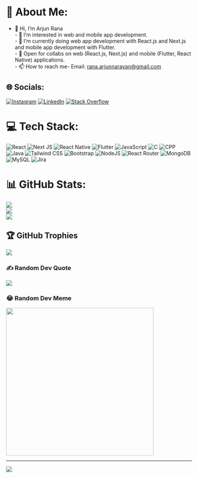 # 💫 About Me:
- 👋 Hi, I’m Arjun Rana<br>- 👀 I’m interested in web and mobile app development.<br>- 🌱 I’m currently doing web app development with React.js and Next.js and mobile app development with Flutter.<br>- 💞️ Open for collabs on web (React.js, Next.js) and mobile (Flutter, React Native) applications.<br>- 📫 How to reach me- Email: rana.arjunnarayan@gmail.com


## 🌐 Socials:
[![Instagram](https://img.shields.io/badge/Instagram-%23E4405F.svg?logo=Instagram&logoColor=white)](https://instagram.com/rana_arjun67) [![LinkedIn](https://img.shields.io/badge/LinkedIn-%230077B5.svg?logo=linkedin&logoColor=white)](https://linkedin.com/in/arjun-narayan-rana) [![Stack Overflow](https://img.shields.io/badge/-Stackoverflow-FE7A16?logo=stack-overflow&logoColor=white)](https://stackoverflow.com/users/16720294) 

# 💻 Tech Stack:
![React](https://img.shields.io/badge/react-%2320232a.svg?style=for-the-badge&logo=react&logoColor=%2361DAFB) ![Next JS](https://img.shields.io/badge/Next-black?style=for-the-badge&logo=next.js&logoColor=white) ![React Native](https://img.shields.io/badge/ReactNative-222222?style=for-the-badge&logo=React&logoColor=) ![Flutter](https://img.shields.io/badge/Flutter-%2302569B.svg?style=for-the-badge&logo=Flutter&logoColor=white) ![JavaScript](https://img.shields.io/badge/javascript-%23323330.svg?style=for-the-badge&logo=javascript&logoColor=%23F7DF1E)  ![C](https://img.shields.io/badge/c-%2300599C.svg?style=for-the-badge&logo=c&logoColor=white) ![CPP](https://img.shields.io/badge/-C++-blue?logo=cplusplus) ![Java](https://img.shields.io/badge/java-%23ED8B00.svg?style=for-the-badge&logo=openjdk&logoColor=white) ![Tailwind CSS](https://img.shields.io/badge/Tailwind_CSS-grey?style=for-the-badge&logo=tailwind-css&logoColor=38B2AC) ![Bootstrap](https://img.shields.io/badge/bootstrap-%238511FA.svg?style=for-the-badge&logo=bootstrap&logoColor=white) ![NodeJS](https://img.shields.io/badge/node.js-6DA55F?style=for-the-badge&logo=node.js&logoColor=white) ![React Router](https://img.shields.io/badge/React_Router-CA4245?style=for-the-badge&logo=react-router&logoColor=white) ![MongoDB](https://img.shields.io/badge/MongoDB-%234ea94b.svg?style=for-the-badge&logo=mongodb&logoColor=white) ![MySQL](https://img.shields.io/badge/mysql-%2300000f.svg?style=for-the-badge&logo=mysql&logoColor=white) ![Jira](https://img.shields.io/badge/jira-%230A0FFF.svg?style=for-the-badge&logo=jira&logoColor=white)
# 📊 GitHub Stats:
![](https://github-readme-stats.vercel.app/api?username=arjunnrana&theme=vue&hide_border=true&include_all_commits=true&count_private=false)<br/>
![](https://github-readme-streak-stats.herokuapp.com/?user=arjunnrana&theme=vue&hide_border=true)<br/>
![](https://github-readme-stats.vercel.app/api/top-langs/?username=arjunnrana&theme=vue&hide_border=true&include_all_commits=true&count_private=false&layout=compact)

## 🏆 GitHub Trophies
![](https://github-profile-trophy.vercel.app/?username=arjunnrana&theme=discord&no-frame=true&no-bg=true&margin-w=4)

### ✍️ Random Dev Quote
![](https://quotes-github-readme.vercel.app/api?type=horizontal&theme=light)

### 😂 Random Dev Meme
<img src='https://randommeme-five.vercel.app/' style="height: 400px;"/>

---
[![](https://visitcount.itsvg.in/api?id=arjunnrana&icon=0&color=8)](https://visitcount.itsvg.in)

<!-- Proudly created with GPRM ( https://gprm.itsvg.in ) -->
